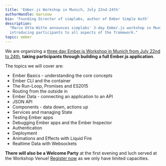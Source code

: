 ```yaml
---
title: 'Ember.js Workshop in Munich, July 22nd-24th'
authorHandle: marcoow
bio: 'Founding Director of simplabs, author of Ember Simple Auth'
description:
  "Marco Otte-Witte announces simplabs' 3-day Ember.js workshop in Munich,
  introducing participants to all aspects of the framework."
topic: ember
---
```


We are organizing a
[three day Ember.js Workshop in Munich from July 22nd to 24th](http://ember-workshop.simplabs.com),
**taking participants through building a full Ember.js application**.

<!--break-->

The topics we will cover are:

- Ember Basics - understanding the core concepts
- Ember CLI and the container
- The Run-Loop, Promises and ES2015
- Routing from the outside in
- Ember Data - connecting an application to an API
- JSON API
- Components - data down, actions up
- Services and managing State
- Testing Ember apps
- Debugging Ember apps and the Ember Inspector
- Authentication
- Deployment
- Animations and Effects with Liquid Fire
- Realtime Data with Websockets

**There will also be a Welcome Party** at the first evening and luch served at
the Workshop Venue!
[Register now](http://ember-workshop.simplabs.com 'Ember.js Workshop in Munich, July 22nd-24th')
as we only have limited capacities.
